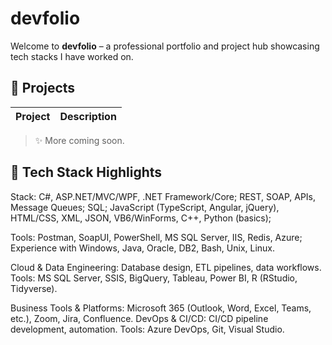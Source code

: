 # devfolio

Welcome to **devfolio** – a professional portfolio and project hub showcasing tech stacks I have worked on.

## 📁 Projects

| Project | Description |
|--------|-------------|
> ✨ More coming soon.

## 🚀 Tech Stack Highlights
Stack: C#, ASP.NET/MVC/WPF, .NET Framework/Core; REST, SOAP, APIs, Message Queues; SQL; JavaScript (TypeScript, Angular, jQuery), HTML/CSS, XML, JSON, VB6/WinForms, C++, Python (basics); 

Tools: Postman, SoapUI, PowerShell, MS SQL Server, IIS, Redis, Azure; Experience with Windows, Java, Oracle, DB2,
Bash, Unix, Linux.

Cloud & Data Engineering: Database design, ETL pipelines, data workflows. Tools: MS SQL Server, SSIS, BigQuery,
Tableau, Power BI, R (RStudio, Tidyverse).

Business Tools & Platforms: Microsoft 365 (Outlook, Word, Excel, Teams, etc.), Zoom, Jira, Confluence.
DevOps & CI/CD: CI/CD pipeline development, automation. Tools: Azure DevOps, Git, Visual Studio.
